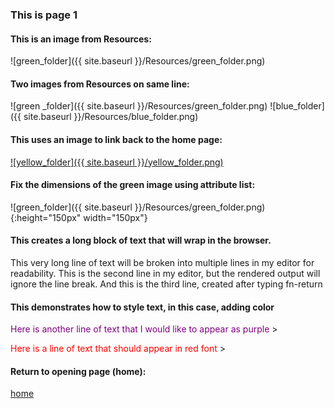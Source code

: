 ### This is page 1
<!-- 
Note in the following, I use the ../ to go up one directory level
to access the Resources folder.
-->
#### This is an image from Resources:
![green_folder]({{ site.baseurl }}/Resources/green_folder.png)

#### Two images from Resources on same line:
![green _folder]({{ site.baseurl }}/Resources/green_folder.png) ![blue_folder]({{ site.baseurl }}/Resources/blue_folder.png)

#### This uses an image to link back to the home page:
<!-- 
Note in the following, if I use index.md, VSCode previews correctly but the 
browser displays the markdown file as plain text. If I use index.html, the browser
renders the page correctly, but the link is broken in VSCode. 
Use this technique to create a clickable image link back to the home page.
-->

[![yellow_folder]({{ site.baseurl }}/yellow_folder.png)](/index.html)

#### Fix the dimensions of the green image using attribute list:
![green_folder]({{ site.baseurl }}/Resources/green_folder.png){:height="150px" width="150px"}

#### This creates a long block of text that will wrap in the browser. 
<!-- 
Note in the following, I am attempting to break a long line
of text into multiple lines in my editor for readability.
The first two lines I copied and pasted from a reference.
At the end of the second line, I used a fn-return keystroke,
then typed the third line manually.
-->
This very long line of text will be broken into multiple lines in my editor for readability.
This is the second line in my editor, but the rendered output will ignore the line break.
And this is the third line, created after typing fn-return 

#### This demonstrates how to style text, in this case, adding color

<span style="color: purple;">Here is another line of text that I would like to appear as purple </span>>

<span style="color: #FF0000;">Here is a line of text that should appear in red font </span>>

#### Return to opening page (home):
[home]({{site.baseurl}}/index.html)